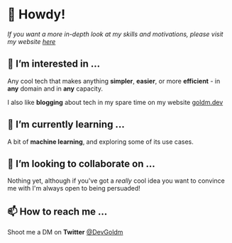 # 👋 Howdy!

_If you want a more in-depth look at my skills and motivations, please visit my website [here](https://goldm.dev/about)_

## 👀 I’m interested in ...
Any cool tech that makes anything **simpler**, **easier**, or more **efficient**  - in **any** domain and in **any** capacity.

I also like **blogging** about tech in my spare time on my website [goldm.dev](https://goldm.dev/blog) 

## 🌱 I’m currently learning ...
A bit of **machine learning**, and exploring some of its use cases.

## 💞️ I’m looking to collaborate on ...
Nothing yet, although if you've got a _really_ cool idea you want to convince me with I'm always open to being persuaded!

## 📫 How to reach me ...
Shoot me a DM on **Twitter** [@DevGoldm](https://twitter.com/DevGoldm)
